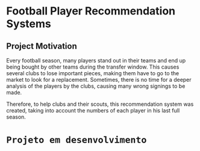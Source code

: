 # Football Player Recommendation Systems

## Project Motivation
Every football season, many players stand out in their teams and end up being bought by other teams during the transfer window. This causes several clubs to lose important pieces, making them have to go to the market to look for a replacement. Sometimes, there is no time for a deeper analysis of the players by the clubs, causing many wrong signings to be made.

Therefore, to help clubs and their scouts, this recommendation system was created, taking into account the numbers of each player in his last full season.


# ``Projeto em desenvolvimento``
